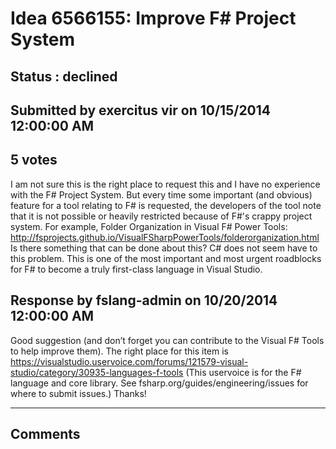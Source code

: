 # Idea 6566155: Improve F# Project System #

## Status : declined

## Submitted by exercitus vir on 10/15/2014 12:00:00 AM

## 5 votes

I am not sure this is the right place to request this and I have no experience with the F# Project System.
But every time some important (and obvious) feature for a tool relating to F# is requested, the developers of the tool note that it is not possible or heavily restricted because of F#'s crappy project system.
For example, Folder Organization in Visual F# Power Tools: http://fsprojects.github.io/VisualFSharpPowerTools/folderorganization.html
Is there something that can be done about this? C# does not seem have to this problem. This is one of the most important and most urgent roadblocks for F# to become a truly first-class language in Visual Studio.



## Response by fslang-admin on 10/20/2014 12:00:00 AM

Good suggestion (and don’t forget you can contribute to the Visual F# Tools to help improve them).
The right place for this item is https://visualstudio.uservoice.com/forums/121579-visual-studio/category/30935-languages-f-tools
(This uservoice is for the F# language and core library. See fsharp.org/guides/engineering/issues for where to submit issues.)
Thanks!

------------------------
## Comments


